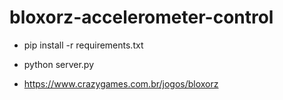 # bloxorz-accelerometer-control

- pip install -r requirements.txt
- python server.py

- https://www.crazygames.com.br/jogos/bloxorz